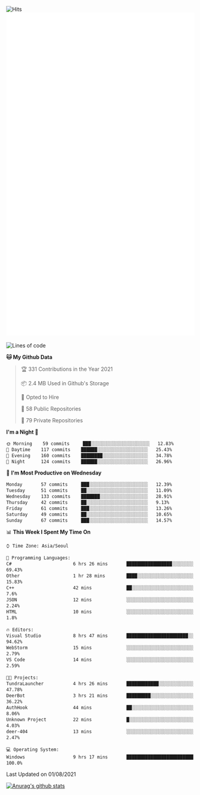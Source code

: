 ![Hits](https://hits.seeyoufarm.com/api/count/incr/badge.svg?url=https%3A%2F%2Fgithub.com%2Fkokose1234&count_bg=%2379C83D&title_bg=%23555555&icon=apple.svg&icon_color=%23E7E7E7&title=hits&edge_flat=false)
<br/>
![Metrics](https://github.com/kokose1234/kokose1234/blob/main/github-metrics.svg)

<!--START_SECTION:waka-->
![Lines of code](https://img.shields.io/badge/From%20Hello%20World%20I%27ve%20Written-12.6%20million%20lines%20of%20code-blue)

**🐱 My Github Data** 

> 🏆 331 Contributions in the Year 2021
 > 
> 📦 2.4 MB Used in Github's Storage 
 > 
> 💼 Opted to Hire
 > 
> 📜 58 Public Repositories 
 > 
> 🔑 79 Private Repositories  
 > 
**I'm a Night 🦉** 

```text
🌞 Morning    59 commits     ███░░░░░░░░░░░░░░░░░░░░░░   12.83% 
🌆 Daytime    117 commits    ██████░░░░░░░░░░░░░░░░░░░   25.43% 
🌃 Evening    160 commits    ████████░░░░░░░░░░░░░░░░░   34.78% 
🌙 Night      124 commits    ██████░░░░░░░░░░░░░░░░░░░   26.96%

```
📅 **I'm Most Productive on Wednesday** 

```text
Monday       57 commits     ███░░░░░░░░░░░░░░░░░░░░░░   12.39% 
Tuesday      51 commits     ██░░░░░░░░░░░░░░░░░░░░░░░   11.09% 
Wednesday    133 commits    ███████░░░░░░░░░░░░░░░░░░   28.91% 
Thursday     42 commits     ██░░░░░░░░░░░░░░░░░░░░░░░   9.13% 
Friday       61 commits     ███░░░░░░░░░░░░░░░░░░░░░░   13.26% 
Saturday     49 commits     ██░░░░░░░░░░░░░░░░░░░░░░░   10.65% 
Sunday       67 commits     ███░░░░░░░░░░░░░░░░░░░░░░   14.57%

```


📊 **This Week I Spent My Time On** 

```text
⌚︎ Time Zone: Asia/Seoul

💬 Programming Languages: 
C#                       6 hrs 26 mins       █████████████████░░░░░░░░   69.43% 
Other                    1 hr 28 mins        ████░░░░░░░░░░░░░░░░░░░░░   15.83% 
C++                      42 mins             ██░░░░░░░░░░░░░░░░░░░░░░░   7.6% 
JSON                     12 mins             ░░░░░░░░░░░░░░░░░░░░░░░░░   2.24% 
HTML                     10 mins             ░░░░░░░░░░░░░░░░░░░░░░░░░   1.8%

🔥 Editors: 
Visual Studio            8 hrs 47 mins       ███████████████████████░░   94.62% 
WebStorm                 15 mins             ░░░░░░░░░░░░░░░░░░░░░░░░░   2.79% 
VS Code                  14 mins             ░░░░░░░░░░░░░░░░░░░░░░░░░   2.59%

🐱‍💻 Projects: 
TundraLauncher           4 hrs 26 mins       ████████████░░░░░░░░░░░░░   47.78% 
DeerBot                  3 hrs 21 mins       █████████░░░░░░░░░░░░░░░░   36.22% 
AuthHook                 44 mins             ██░░░░░░░░░░░░░░░░░░░░░░░   8.06% 
Unknown Project          22 mins             █░░░░░░░░░░░░░░░░░░░░░░░░   4.03% 
deer-404                 13 mins             ░░░░░░░░░░░░░░░░░░░░░░░░░   2.47%

💻 Operating System: 
Windows                  9 hrs 17 mins       █████████████████████████   100.0%

```


 Last Updated on 01/08/2021
<!--END_SECTION:waka-->

[![Anurag's github stats](https://github-readme-stats.vercel.app/api?username=kokose1234&theme=dracula)](https://github.com/anuraghazra/github-readme-stats)



	
